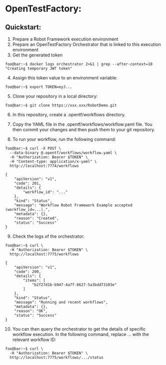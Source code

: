 # OpenTestFactory:

## Quickstart:

1. Prepare a Robot Framework execution environment
2. Prepare an OpenTestFactory Orchestrator that is linked to this execution environment
3. Get the generated token
```
foo@bar:~$ docker logs orchestrator 2>&1 | grep --after-context=10 "Creating temporary JWT token"
```

4. Assign this token value to an environment variable:
```console
foo@bar:~$ export TOKEN=eyJ...
```

5. Clone your repository in a local directory:
```
foo@bar:~$ git clone https://xxx.xxx/RobotDemo.git
```
6. In this repository, create a .opentf/workflows directory.

7. Copy the YAML file in the .opentf/workflows/workflow.yaml file. You then commit your changes and then push them to your git repository.

8. To run your workflow, run the following command:
```
foo@bar:~$ curl -X POST \
  --data-binary @.opentf/workflows/workflow.yaml \
  -H "Authorization: Bearer $TOKEN" \
  -H "Content-type: application/x-yaml" \
  http://localhost:7774/workflows

{
    "apiVersion": "v1",
    "code": 201,
    "details": {
        "workflow_id": "..."
    },
    "kind": "Status",
    "message": "Workflow Robot Framework Example accepted (workflow_id=...).",
    "metadata": {},
    "reason": "Created",
    "status": "Success"
}
```

9. Check the logs of the orchestrator:
```
foo@bar:~$ curl \
  -H "Authorization: Bearer $TOKEN" \
  http://localhost:7775/workflows

{
    "apiVersion": "v1",
    "code": 200,
    "details": {
        "items": [
            "b2f27d1b-b947-4a7f-8627-5a3bdd73103e"
        ]
    },
    "kind": "Status",
    "message": "Running and recent workflows",
    "metadata": {},
    "reason": "OK",
    "status": "Success"
}
```

10. You can then query the orchestrator to get the details of specific workflow execution. In the following command, replace ... with the relevant workflow ID:
```
foo@bar:~$ curl \
  -H "Authorization: Bearer $TOKEN" \
  http://localhost:7775/workflows/.../status
```
